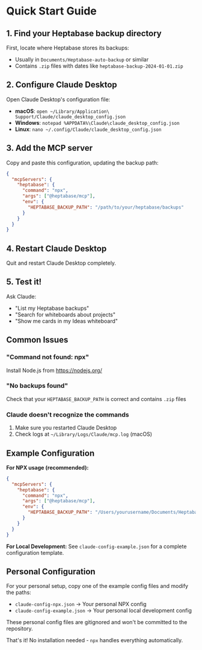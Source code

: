 # Quick Start Guide

## 1. Find your Heptabase backup directory

First, locate where Heptabase stores its backups:
- Usually in `Documents/Heptabase-auto-backup` or similar
- Contains `.zip` files with dates like `heptabase-backup-2024-01-01.zip`

## 2. Configure Claude Desktop

Open Claude Desktop's configuration file:

- **macOS**: `open ~/Library/Application\ Support/Claude/claude_desktop_config.json`
- **Windows**: `notepad %APPDATA%\Claude\claude_desktop_config.json`
- **Linux**: `nano ~/.config/Claude/claude_desktop_config.json`

## 3. Add the MCP server

Copy and paste this configuration, updating the backup path:

```json
{
  "mcpServers": {
    "heptabase": {
      "command": "npx",
      "args": ["@heptabase/mcp"],
      "env": {
        "HEPTABASE_BACKUP_PATH": "/path/to/your/heptabase/backups"
      }
    }
  }
}
```

## 4. Restart Claude Desktop

Quit and restart Claude Desktop completely.

## 5. Test it!

Ask Claude:
- "List my Heptabase backups"
- "Search for whiteboards about projects"
- "Show me cards in my Ideas whiteboard"

## Common Issues

### "Command not found: npx"
Install Node.js from https://nodejs.org/

### "No backups found"
Check that your `HEPTABASE_BACKUP_PATH` is correct and contains `.zip` files

### Claude doesn't recognize the commands
1. Make sure you restarted Claude Desktop
2. Check logs at `~/Library/Logs/Claude/mcp.log` (macOS)

## Example Configuration

**For NPX usage (recommended):**
```json
{
  "mcpServers": {
    "heptabase": {
      "command": "npx",
      "args": ["@heptabase/mcp"],
      "env": {
        "HEPTABASE_BACKUP_PATH": "/Users/yourusername/Documents/Heptabase-auto-backup"
      }
    }
  }
}
```

**For Local Development:**
See `claude-config-example.json` for a complete configuration template.

## Personal Configuration

For your personal setup, copy one of the example config files and modify the paths:
- `claude-config-npx.json` → Your personal NPX config
- `claude-config-example.json` → Your personal local development config

These personal config files are gitignored and won't be committed to the repository.

That's it! No installation needed - `npx` handles everything automatically.
